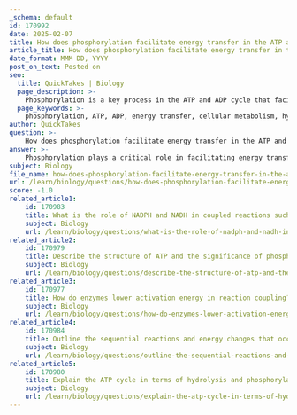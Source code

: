 ```yaml
---
_schema: default
id: 170992
date: 2025-02-07
title: How does phosphorylation facilitate energy transfer in the ATP and ADP cycle?
article_title: How does phosphorylation facilitate energy transfer in the ATP and ADP cycle?
date_format: MMM DD, YYYY
post_on_text: Posted on
seo:
  title: QuickTakes | Biology
  page_description: >-
    Phosphorylation is a key process in the ATP and ADP cycle that facilitates energy transfer and storage in cellular metabolism, enabling the regeneration of ATP and the coupling of metabolic reactions.
  page_keywords: >-
    phosphorylation, ATP, ADP, energy transfer, cellular metabolism, hydrolysis, energy currency, regeneration, catabolic reactions, glucose, oxidative phosphorylation, energy storage, coupling reactions, metabolic pathways
author: QuickTakes
question: >-
    How does phosphorylation facilitate energy transfer in the ATP and ADP cycle?
answer: >-
    Phosphorylation plays a critical role in facilitating energy transfer within the ATP and ADP cycle, which is essential for cellular metabolism. Here’s how it works:\n\n### The ATP and ADP Cycle\n\n1. **ATP Hydrolysis**: The cycle begins with the hydrolysis of ATP (adenosine triphosphate), which is the primary energy currency of the cell. During this process, ATP is broken down into ADP (adenosine diphosphate) and inorganic phosphate (Pi), releasing energy that can be utilized for various cellular functions. The reaction can be represented as:\n\n   $$\n   ATP + H_2O \rightarrow ADP + Pi + \text{energy}\n   $$\n\n   This reaction is exergonic, meaning it releases energy, which is harnessed to perform work in the cell, such as muscle contraction, active transport, and biosynthetic reactions.\n\n2. **Phosphorylation of ADP**: The energy released during ATP hydrolysis is often used to drive energetically unfavorable reactions. To regenerate ATP, ADP must undergo phosphorylation, which is the addition of a phosphate group. This process requires an input of energy, typically derived from catabolic reactions, such as the breakdown of glucose during glycolysis or oxidative phosphorylation in cellular respiration. The phosphorylation reaction can be summarized as:\n\n   $$\n   ADP + Pi + \text{energy} \rightarrow ATP\n   $$\n\n   In this context, the energy used for phosphorylation comes from the energy released during the oxidation of nutrients, allowing the cell to regenerate ATP and maintain a pool of energy for future use.\n\n### Importance of Phosphorylation in Energy Transfer\n\n- **Energy Storage**: Phosphorylation effectively stores energy in the high-energy bonds of ATP. When ATP is hydrolyzed, this stored energy is released and can be used to power various cellular processes.\n  \n- **Regeneration of ATP**: The ability to regenerate ATP from ADP and Pi through phosphorylation ensures that cells have a continuous supply of energy. This is crucial for sustaining cellular functions, especially in high-energy-demand situations.\n\n- **Coupling Reactions**: Phosphorylation allows for the coupling of exergonic (energy-releasing) and endergonic (energy-consuming) reactions. The energy released from ATP hydrolysis can drive reactions that would otherwise be unfavorable, thus facilitating metabolic pathways.\n\nIn summary, phosphorylation is a vital mechanism that facilitates energy transfer in the ATP and ADP cycle, enabling cells to efficiently manage and utilize energy for various biological processes.
subject: Biology
file_name: how-does-phosphorylation-facilitate-energy-transfer-in-the-atp-and-adp-cycle.md
url: /learn/biology/questions/how-does-phosphorylation-facilitate-energy-transfer-in-the-atp-and-adp-cycle
score: -1.0
related_article1:
    id: 170983
    title: What is the role of NADPH and NADH in coupled reactions such as cholesterol biosynthesis?
    subject: Biology
    url: /learn/biology/questions/what-is-the-role-of-nadph-and-nadh-in-coupled-reactions-such-as-cholesterol-biosynthesis
related_article2:
    id: 170979
    title: Describe the structure of ATP and the significance of phosphoanhydride bonds.
    subject: Biology
    url: /learn/biology/questions/describe-the-structure-of-atp-and-the-significance-of-phosphoanhydride-bonds
related_article3:
    id: 170977
    title: How do enzymes lower activation energy in reaction coupling?
    subject: Biology
    url: /learn/biology/questions/how-do-enzymes-lower-activation-energy-in-reaction-coupling
related_article4:
    id: 170984
    title: Outline the sequential reactions and energy changes that occur during glycolysis.
    subject: Biology
    url: /learn/biology/questions/outline-the-sequential-reactions-and-energy-changes-that-occur-during-glycolysis
related_article5:
    id: 170980
    title: Explain the ATP cycle in terms of hydrolysis and phosphorylation.
    subject: Biology
    url: /learn/biology/questions/explain-the-atp-cycle-in-terms-of-hydrolysis-and-phosphorylation
---
```


&nbsp;